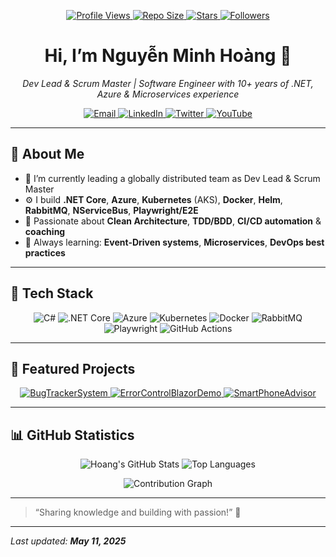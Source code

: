 <p align="center">
  <a href="https://github.com/hoangsnowy">
    <img src="https://komarev.com/ghpvc/?username=hoangsnowy&color=brightgreen" alt="Profile Views" />
  </a>
  <a href="https://github.com/hoangsnowy?tab=repositories">
    <img src="https://img.shields.io/github/repo-size/hoangsnowy/hoangsnowy?color=blue" alt="Repo Size" />
  </a>
  <a href="https://github.com/hoangsnowy?tab=stars">
    <img src="https://img.shields.io/github/stars/hoangsnowy?style=social" alt="Stars" />
  </a>
  <a href="https://github.com/hoangsnowy?tab=followers">
    <img src="https://img.shields.io/github/followers/hoangsnowy?style=social" alt="Followers" />
  </a>
</p>

<h1 align="center">Hi, I’m Nguyễn Minh Hoàng 👋</h1>
<p align="center">
  <em>Dev Lead &amp; Scrum Master&nbsp;| Software Engineer with 10+ years of .NET, Azure &amp; Microservices experience</em>
</p>

<p align="center">
  <a href="mailto:your.email@example.com" title="Email">
    <img src="https://img.shields.io/badge/Email-your.email@example.com-blue?style=flat-square&logo=gmail" alt="Email" />
  </a>
  <a href="https://www.linkedin.com/in/your-linkedin" title="LinkedIn">
    <img src="https://img.shields.io/badge/LinkedIn-Connect-blue?style=flat-square&logo=linkedin" alt="LinkedIn" />
  </a>
  <a href="https://twitter.com/your-twitter" title="Twitter">
    <img src="https://img.shields.io/badge/Twitter-@your-twitter-blue?style=flat-square&logo=twitter" alt="Twitter" />
  </a>
  <a href="https://www.youtube.com/c/your-channel" title="YouTube">
    <img src="https://img.shields.io/badge/YouTube-Subscribe-red?style=flat-square&logo=youtube" alt="YouTube" />
  </a>
</p>

---

## 🧰 About Me

- 🔭 I’m currently leading a globally distributed team as Dev Lead & Scrum Master  
- ⚙️ I build **.NET Core**, **Azure**, **Kubernetes** (AKS), **Docker**, **Helm**, **RabbitMQ**, **NServiceBus**, **Playwright/E2E**  
- 🚀 Passionate about **Clean Architecture**, **TDD/BDD**, **CI/CD automation** & **coaching**  
- 🌱 Always learning: **Event-Driven systems**, **Microservices**, **DevOps best practices**

---

## 🔨 Tech Stack

<p align="center">
  <img src="https://img.shields.io/badge/C%23-239120?style=flat-square&logo=c-sharp&logoColor=white" alt="C#" />
  <img src="https://img.shields.io/badge/.NET Core-512BD4?style=flat-square&logo=dotnet&logoColor=white" alt=".NET Core" />
  <img src="https://img.shields.io/badge/Azure-0078D4?style=flat-square&logo=microsoftazure&logoColor=white" alt="Azure" />
  <img src="https://img.shields.io/badge/Kubernetes-326CE5?style=flat-square&logo=kubernetes&logoColor=white" alt="Kubernetes" />
  <img src="https://img.shields.io/badge/Docker-2496ED?style=flat-square&logo=docker&logoColor=white" alt="Docker" />
  <img src="https://img.shields.io/badge/RabbitMQ-FF6600?style=flat-square&logo=rabbitmq&logoColor=white" alt="RabbitMQ" />
  <img src="https://img.shields.io/badge/Playwright-000000?style=flat-square&logo=playwright&logoColor=white" alt="Playwright" />
  <img src="https://img.shields.io/badge/GitHub%20Actions-2088FF?style=flat-square&logo=githubactions&logoColor=white" alt="GitHub Actions" />
</p>

---

## 📌 Featured Projects

<p align="center">
  <a href="https://github.com/hoangsnowy/BugTrackerSystem" title="BugTrackerSystem">
    <img src="https://img.shields.io/badge/BugTrackerSystem-ASP.NET%20Core-brightgreen?style=for-the-badge&logo=dotnet" alt="BugTrackerSystem" />
  </a>
  <a href="https://github.com/hoangsnowy/ErrorControlBlazorDemo" title="ErrorControlBlazorDemo">
    <img src="https://img.shields.io/badge/ErrorControlBlazorDemo-Blazor%20WebAssembly-blue?style=for-the-badge&logo=blazor" alt="ErrorControlBlazorDemo" />
  </a>
  <a href="https://github.com/hoangsnowy/SmartPhoneAdvisor" title="SmartPhoneAdvisor">
    <img src="https://img.shields.io/badge/SmartPhoneAdvisor-RuleEngine-red?style=for-the-badge&logo=c-sharp" alt="SmartPhoneAdvisor" />
  </a>
</p>

---

## 📊 GitHub Statistics

<p align="center">
  <img src="https://github-readme-stats.vercel.app/api?username=hoangsnowy&show_icons=true&theme=vision-friendly-dark&count_private=true&include_all_commits=true" alt="Hoang's GitHub Stats" />
  <img src="https://github-readme-stats.vercel.app/api/top-langs/?username=hoangsnowy&layout=compact&theme=vision-friendly-dark" alt="Top Languages" />
</p>

<p align="center">
  <img src="https://github-readme-activity-graph.vercel.app/graph?username=hoangsnowy&theme=github&area=true&hide_border=true" alt="Contribution Graph" />
</p>

---

> “Sharing knowledge and building with passion!” 🚀

---

_Last updated: **May 11, 2025**_
